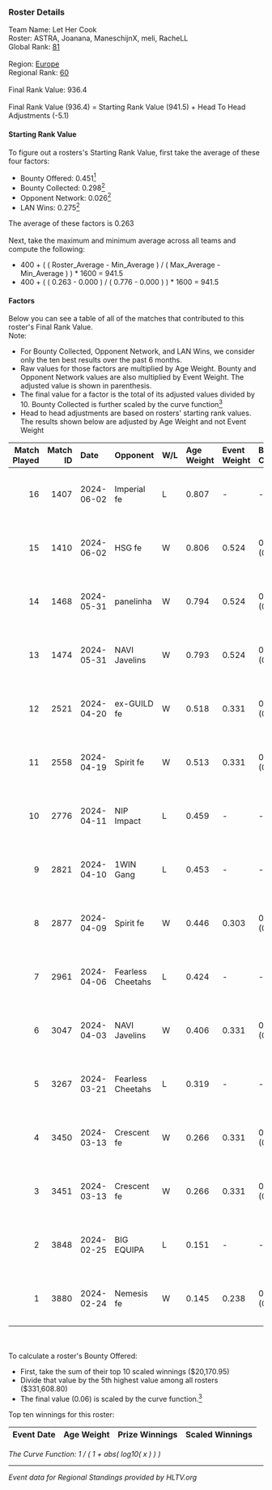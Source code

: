 ### Roster Details<br />
Team Name: Let Her Cook<br />
Roster: ASTRA, Joanana, ManeschijnX, meli, RacheLL<br />
Global Rank: [81](../standings_global.md)<br />
<br />
Region: [Europe]( ../standings_europe.md)<br />
Regional Rank: [60]( ../standings_europe.md)<br />
<br />
Final Rank Value:  936.4<br />
<br />
Final Rank Value (936.4) = Starting Rank Value (941.5) + Head To Head Adjustments (-5.1)<br />

#### Starting Rank Value<br />
To figure out a rosters's Starting Rank Value, first take the average of these four factors:<br />
- Bounty Offered: 0.451[<sup>1</sup>](#table2)
- Bounty Collected: 0.298[<sup>2</sup>](#table1)
- Opponent Network: 0.026[<sup>2</sup>](#table1)
- LAN Wins: 0.275[<sup>2</sup>](#table1)

The average of these factors is 0.263<br />
<br />
Next, take the maximum and minimum average across all teams and compute the following:<br />
- 400 + ( ( Roster_Average - Min_Average ) / ( Max_Average - Min_Average ) ) * 1600 = 941.5
- 400 + ( ( 0.263 - 0.000 ) / ( 0.776 - 0.000 ) ) * 1600 = 941.5


#### Factors<br />
Below you can see a table of all of the matches that contributed to this roster's Final Rank Value.<br />
Note:<br />

- For Bounty Collected, Opponent Network, and LAN Wins, we consider only the ten best results over the past 6 months.
- Raw values for those factors are multiplied by Age Weight. Bounty and Opponent Network values are also multiplied by Event Weight. The adjusted value is shown in parenthesis.
- The final value for a factor is the total of its adjusted values divided by 10. Bounty Collected is further scaled by the curve function[<sup>3</sup>](#curveFunction)
- Head to head adjustments are based on rosters' starting rank values. The results shown below are adjusted by Age Weight and not Event Weight
<span id="table1"></span><br />


| Match Played | Match ID | Date       | Opponent          | W/L | Age Weight | Event Weight | Bounty Collected | Opponent Network | LAN Wins  | H2H Adj. | Roster                                     |
| -: | -: | :- | :- | :- | :- | :- | :- | :- | :- | -: | :- |
|           16 |     1407 | 2024-06-02 | Imperial fe       | L   | 0.807      | -            | -                | -                | -         |    -8.49 | ASTRA, Joanana, ManeschijnX, meli, RacheLL |
|           15 |     1410 | 2024-06-02 | HSG fe            | W   | 0.806      | 0.524        | 0.032 (0.013)    | 0.071 (0.030)    | 1 (0.806) |     9.70 | ASTRA, Joanana, ManeschijnX, meli, RacheLL |
|           14 |     1468 | 2024-05-31 | panelinha         | W   | 0.794      | 0.524        | 0.032 (0.013)    | 0.159 (0.066)    | 1 (0.794) |    10.62 | ASTRA, Joanana, ManeschijnX, meli, RacheLL |
|           13 |     1474 | 2024-05-31 | NAVI Javelins     | W   | 0.793      | 0.524        | 0.027 (0.011)    | 0.194 (0.080)    | 1 (0.793) |    11.01 | ASTRA, Joanana, ManeschijnX, meli, RacheLL |
|           12 |     2521 | 2024-04-20 | ex-GUILD fe       | W   | 0.518      | 0.331        | 0.003 (0.000)    | 0.067 (0.011)    | 0 (0.000) |     3.36 | ASTRA, Joanana, ManeschijnX, meli, RacheLL |
|           11 |     2558 | 2024-04-19 | Spirit fe         | W   | 0.513      | 0.331        | 0.005 (0.001)    | 0.101 (0.017)    | 0 (0.000) |     2.96 | ASTRA, Joanana, ManeschijnX, meli, RacheLL |
|           10 |     2776 | 2024-04-11 | NIP Impact        | L   | 0.459      | -            | -                | -                | -         |   -10.78 | ASTRA, Joanana, kezziwow, meli, RacheLL    |
|            9 |     2821 | 2024-04-10 | 1WIN Gang         | L   | 0.453      | -            | -                | -                | -         |   -11.74 | ASTRA, Joanana, kezziwow, meli, RacheLL    |
|            8 |     2877 | 2024-04-09 | Spirit fe         | W   | 0.446      | 0.303        | 0.005 (0.001)    | 0.101 (0.014)    | 0 (0.000) |     2.49 | ASTRA, Joanana, kezziwow, meli, RacheLL    |
|            7 |     2961 | 2024-04-06 | Fearless Cheetahs | L   | 0.424      | -            | -                | -                | -         |   -10.55 | ASTRA, Joanana, kezziwow, meli, RacheLL    |
|            6 |     3047 | 2024-04-03 | NAVI Javelins     | W   | 0.406      | 0.331        | 0.027 (0.004)    | 0.194 (0.026)    | 0 (0.000) |     4.62 | ASTRA, Joanana, kezziwow, meli, RacheLL    |
|            5 |     3267 | 2024-03-21 | Fearless Cheetahs | L   | 0.319      | -            | -                | -                | -         |    -8.12 | Joanana, kezziwow, meli, RacheLL, suns1de  |
|            4 |     3450 | 2024-03-13 | Crescent fe       | W   | 0.266      | 0.331        | 0.005 (0.000)    | 0.080 (0.007)    | 0 (0.000) |     1.50 | Joanana, kezziwow, meli, RacheLL, suns1de  |
|            3 |     3451 | 2024-03-13 | Crescent fe       | W   | 0.266      | 0.331        | 0.005 (0.000)    | 0.080 (0.007)    | 0 (0.000) |     1.49 | Joanana, kezziwow, meli, RacheLL, suns1de  |
|            2 |     3848 | 2024-02-25 | BIG EQUIPA        | L   | 0.151      | -            | -                | -                | -         |    -3.41 | Joanana, kezziwow, meli, RacheLL, suns1de  |
|            1 |     3880 | 2024-02-24 | Nemesis fe        | W   | 0.145      | 0.238        | 0.000 (0.000)    | 0.000 (0.000)    | 0 (0.000) |     0.21 | Joanana, kezziwow, meli, RacheLL, suns1de  |

<br />
<span id="table2"></span><br />
To calculate a roster's Bounty Offered:<br />

- First, take the sum of their top 10 scaled winnings ($20,170.95)
- Divide that value by the 5th highest value among all rosters ($331,608.80)
- The final value (0.06) is scaled by the curve function.[<sup>3</sup>](#curveFunction)

Top ten winnings for this roster:<br />

| Event Date | Age Weight | Prize Winnings | Scaled Winnings |
| :- | -: | :- | :- |


<span id="curveFunction"></span>_The Curve Function: 1 / ( 1 + abs( log10( x ) ) )_<br />

---
_Event data for Regional Standings provided by HLTV.org_<br />
